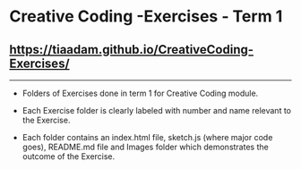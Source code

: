 # Creative Coding  -Exercises - Term 1
## https://tiaadam.github.io/CreativeCoding-Exercises/

---
- Folders of Exercises done in term 1 for Creative Coding module.

- Each Exercise folder is clearly labeled with number and name relevant to the Exercise.

-  Each folder contains an index.html file, sketch.js (where major code goes), README.md file and Images folder which demonstrates the outcome of the Exercise.


```
